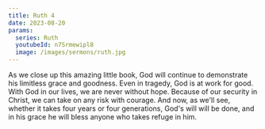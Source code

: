 ```yaml
---
title: Ruth 4
date: 2023-08-20
params:
  series: Ruth
  youtubeId: n7Srmewipl8
  image: /images/sermons/ruth.jpg
---
```

As we close up this amazing little book, God will continue to demonstrate his limitless grace and goodness.  Even in tragedy, God is at work for good.  With God in our lives, we are never without hope.  Because of our security in Christ, we can take on any risk with courage.  And now, as we'll see, whether it takes four years or four generations, God's will will be done, and in his grace he will bless anyone who takes refuge in him.
